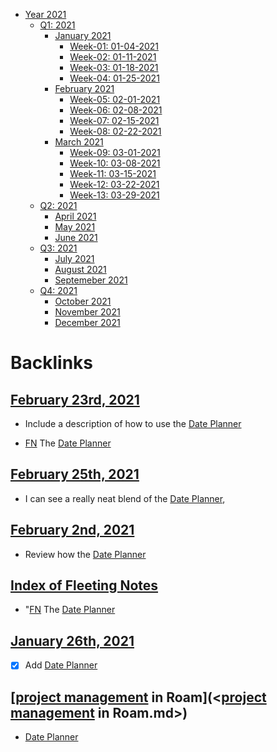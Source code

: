 - [Year 2021](<Year 2021.md>)
    - [Q1: 2021](<Q1: 2021.md>) 
        - [January 2021](<January 2021.md>)
            - [Week-01: 01-04-2021](<Week-01: 01-04-2021.md>)
            - [Week-02: 01-11-2021](<Week-02: 01-11-2021.md>)
            - [Week-03: 01-18-2021](<Week-03: 01-18-2021.md>)
            - [Week-04: 01-25-2021](<Week-04: 01-25-2021.md>)
        - [February 2021](<February 2021.md>)
            - [Week-05: 02-01-2021](<Week-05: 02-01-2021.md>)
            - [Week-06: 02-08-2021](<Week-06: 02-08-2021.md>)
            - [Week-07: 02-15-2021](<Week-07: 02-15-2021.md>)
            - [Week-08: 02-22-2021](<Week-08: 02-22-2021.md>)
        - [March 2021](<March 2021.md>)
            - [Week-09: 03-01-2021](<Week-09: 03-01-2021.md>)
            - [Week-10: 03-08-2021](<Week-10: 03-08-2021.md>)
            - [Week-11: 03-15-2021](<Week-11: 03-15-2021.md>)
            - [Week-12: 03-22-2021](<Week-12: 03-22-2021.md>)
            - [Week-13: 03-29-2021](<Week-13: 03-29-2021.md>)
    - [Q2: 2021](<Q2: 2021.md>) 
        - [April 2021](<April 2021.md>)
        - [May 2021](<May 2021.md>)
        - [June 2021](<June 2021.md>)
    - [Q3: 2021](<Q3: 2021.md>) 
        - [July 2021](<July 2021.md>)
        - [August 2021](<August 2021.md>)
        - [Septemeber 2021](<Septemeber 2021.md>)
    - [Q4: 2021](<Q4: 2021.md>) 
        - [October 2021](<October 2021.md>)
        - [November 2021](<November 2021.md>)
        - [December 2021](<December 2021.md>)

# Backlinks
## [February 23rd, 2021](<February 23rd, 2021.md>)
- Include a description of how to use the [Date Planner](<Date Planner.md>)

- [FN](<FN.md>) The [Date Planner](<Date Planner.md>)

## [February 25th, 2021](<February 25th, 2021.md>)
- I can see a really neat blend of the [Date Planner](<Date Planner.md>),

## [February 2nd, 2021](<February 2nd, 2021.md>)
- Review how the [Date Planner](<Date Planner.md>)

## [Index of Fleeting Notes](<Index of Fleeting Notes.md>)
- "[FN](<FN.md>) The [Date Planner](<Date Planner.md>)

## [January 26th, 2021](<January 26th, 2021.md>)
- [x] Add [Date Planner](<Date Planner.md>)

## [[project management](<[project management.md>) in Roam](<[project management](<project management.md>) in Roam.md>)
- [Date Planner](<Date Planner.md>)


